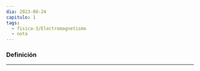 ```yaml
---
dia: 2023-08-24
capitulo: 1
tags:
  - fisica-3/Electromagnetismo
  - nota
---
```

### Definición
---
